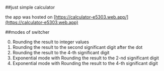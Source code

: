 <!-- @format -->

##just simple calculator

the app was hosted on [https://calculator-e5303.web.app/](https://calculator-e5303.web.app)

##modes of switcher

0. Rounding the result to integer values
1. Rounding the result to the second significant digit after the dot
2. Rounding the result to the 4-th significant digit
3. Exponential mode with Rounding the result to the 2-nd significant digit
4. Exponential mode with Rounding the result to the 4-th significant digit
